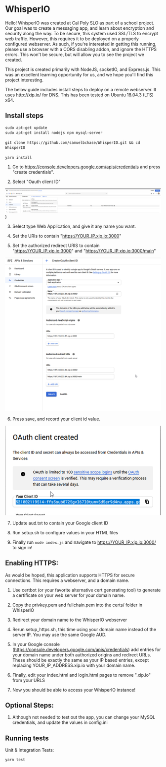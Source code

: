 # WhisperIO

Hello! WhisperIO was created at Cal Poly SLO as part of a school project. Our goal was to create a messaging app, and learn about encryption and security along the way.
To be secure, this system used SSL/TLS to encrypt web traffic. However, this requires it to be deployed on a properly configured webserver. As such, if you're interested in getting this running, please use a browser with a CORS disabling addon, and ignore the HTTPS errors. This won't be secure, but will allow you to see the project we created.

This project is created primarily with NodeJS, socketIO, and Express.js. This was an excellent learning opportunity for us, and we hope you'll find this project interesting.

The below guide includes install steps to deploy on a remote webserver. It uses http://xip.io/ for DNS. This has been tested on Ubuntu 18.04.3 (LTS) x64.

## Install steps

    sudo apt-get update
    sudo apt-get install nodejs npm mysql-server

    git clone https://github.com/samuelbchase/WhisperIO.git && cd WhisperIO

    yarn install

1. Go to https://console.developers.google.com/apis/credentials and press "create credentials". 

2. Select "Oauth client ID"

![Image](/images/1.png))

3. Select type Web Application, and give it any name you want.

4. Set the URIs to contain "https://YOUR_IP.xip.io:3000" 
5. Set the authorized redirect URIS to contain "https://YOUR_IP.xip.io:3000" and "https://YOUR_IP.xip.io:3000/main"

![Image](/images/2.png)

6. Press save, and record your client id value.

![Image](/images/3.png)

7. Update aud.txt to contain your Google client ID

8. Run setup.sh to configure values in your HTML files

9. Finally run `node index.js` and navigate to https://YOUR_IP.xip.io:3000/ to sign in!

## Enabling HTTPS:

As would be hoped, this application supports HTTPS for secure connections. This requires a webserver, and a domain name.

1. Use certbot (or your favorite alternative cert generating tool) to generate a certificate on your web server for your domain name.

2. Copy the privkey.pem and fullchain.pem into the certs/ folder in WhisperIO

3. Redirect your domain name to the WhisperIO webserver

4. Rerun setup_https.sh, this time using your domain name instead of the server IP. You may use the same Google AUD.

5. In your Google console (https://console.developers.google.com/apis/credentials) add entries for your domain name under both authorized origins and redirect URLs. These should be exactly the same as your IP based entries, except replacing YOUR_IP_ADDRESS.xip.io with your domain name.

6. Finally, edit your index.html and login.html pages to remove ".xip.io" from your URLS

6. Now you should be able to access your WhisperIO instance!

## Optional Steps:

1. Although not needed to test out the app, you can change your MySQL credentials, and update the values in config.ini

## Running tests
Unit & Integration Tests:

    yarn test
    